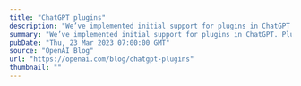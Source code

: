 ```yaml
---
title: "ChatGPT plugins"
description: "We’ve implemented initial support for plugins in ChatGPT. Plugins are tools designed specifically for language models with safety as a core principle, and help ChatGPT access up-to-date information, run computations, or use third-party services."
summary: "We’ve implemented initial support for plugins in ChatGPT. Plugins are tools designed specifically for language models with safety as a core principle, and help ChatGPT access up-to-date information, run computations, or use third-party services."
pubDate: "Thu, 23 Mar 2023 07:00:00 GMT"
source: "OpenAI Blog"
url: "https://openai.com/blog/chatgpt-plugins"
thumbnail: ""
---
```


